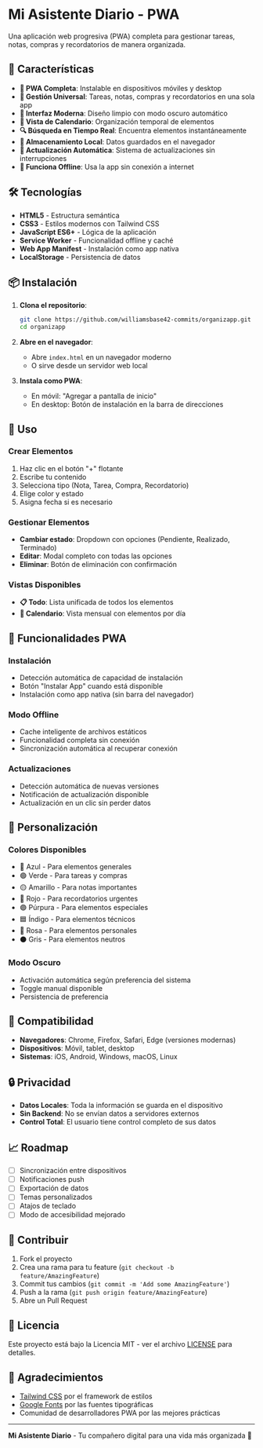 # Mi Asistente Diario - PWA

Una aplicación web progresiva (PWA) completa para gestionar tareas, notas, compras y recordatorios de manera organizada.

## 🚀 Características

- **📱 PWA Completa**: Instalable en dispositivos móviles y desktop
- **📝 Gestión Universal**: Tareas, notas, compras y recordatorios en una sola app
- **🎨 Interfaz Moderna**: Diseño limpio con modo oscuro automático
- **📅 Vista de Calendario**: Organización temporal de elementos
- **🔍 Búsqueda en Tiempo Real**: Encuentra elementos instantáneamente
- **💾 Almacenamiento Local**: Datos guardados en el navegador
- **🔄 Actualización Automática**: Sistema de actualizaciones sin interrupciones
- **📴 Funciona Offline**: Usa la app sin conexión a internet

## 🛠️ Tecnologías

- **HTML5** - Estructura semántica
- **CSS3** - Estilos modernos con Tailwind CSS
- **JavaScript ES6+** - Lógica de la aplicación
- **Service Worker** - Funcionalidad offline y caché
- **Web App Manifest** - Instalación como app nativa
- **LocalStorage** - Persistencia de datos

## 📦 Instalación

1. **Clona el repositorio**:
   ```bash
   git clone https://github.com/williamsbase42-commits/organizapp.git
   cd organizapp
   ```

2. **Abre en el navegador**:
   - Abre `index.html` en un navegador moderno
   - O sirve desde un servidor web local

3. **Instala como PWA**:
   - En móvil: "Agregar a pantalla de inicio"
   - En desktop: Botón de instalación en la barra de direcciones

## 🎯 Uso

### Crear Elementos
1. Haz clic en el botón "+" flotante
2. Escribe tu contenido
3. Selecciona tipo (Nota, Tarea, Compra, Recordatorio)
4. Elige color y estado
5. Asigna fecha si es necesario

### Gestionar Elementos
- **Cambiar estado**: Dropdown con opciones (Pendiente, Realizado, Terminado)
- **Editar**: Modal completo con todas las opciones
- **Eliminar**: Botón de eliminación con confirmación

### Vistas Disponibles
- **📋 Todo**: Lista unificada de todos los elementos
- **📅 Calendario**: Vista mensual con elementos por día

## 🔧 Funcionalidades PWA

### Instalación
- Detección automática de capacidad de instalación
- Botón "Instalar App" cuando está disponible
- Instalación como app nativa (sin barra del navegador)

### Modo Offline
- Cache inteligente de archivos estáticos
- Funcionalidad completa sin conexión
- Sincronización automática al recuperar conexión

### Actualizaciones
- Detección automática de nuevas versiones
- Notificación de actualización disponible
- Actualización en un clic sin perder datos

## 🎨 Personalización

### Colores Disponibles
- 🔵 Azul - Para elementos generales
- 🟢 Verde - Para tareas y compras
- 🟡 Amarillo - Para notas importantes
- 🔴 Rojo - Para recordatorios urgentes
- 🟣 Púrpura - Para elementos especiales
- 🟦 Índigo - Para elementos técnicos
- 🩷 Rosa - Para elementos personales
- ⚫ Gris - Para elementos neutros

### Modo Oscuro
- Activación automática según preferencia del sistema
- Toggle manual disponible
- Persistencia de preferencia

## 📱 Compatibilidad

- **Navegadores**: Chrome, Firefox, Safari, Edge (versiones modernas)
- **Dispositivos**: Móvil, tablet, desktop
- **Sistemas**: iOS, Android, Windows, macOS, Linux

## 🔒 Privacidad

- **Datos Locales**: Toda la información se guarda en el dispositivo
- **Sin Backend**: No se envían datos a servidores externos
- **Control Total**: El usuario tiene control completo de sus datos

## 📈 Roadmap

- [ ] Sincronización entre dispositivos
- [ ] Notificaciones push
- [ ] Exportación de datos
- [ ] Temas personalizados
- [ ] Atajos de teclado
- [ ] Modo de accesibilidad mejorado

## 🤝 Contribuir

1. Fork el proyecto
2. Crea una rama para tu feature (`git checkout -b feature/AmazingFeature`)
3. Commit tus cambios (`git commit -m 'Add some AmazingFeature'`)
4. Push a la rama (`git push origin feature/AmazingFeature`)
5. Abre un Pull Request

## 📄 Licencia

Este proyecto está bajo la Licencia MIT - ver el archivo [LICENSE](LICENSE) para detalles.

## 🙏 Agradecimientos

- [Tailwind CSS](https://tailwindcss.com/) por el framework de estilos
- [Google Fonts](https://fonts.google.com/) por las fuentes tipográficas
- Comunidad de desarrolladores PWA por las mejores prácticas

---

**Mi Asistente Diario** - Tu compañero digital para una vida más organizada 🎯
